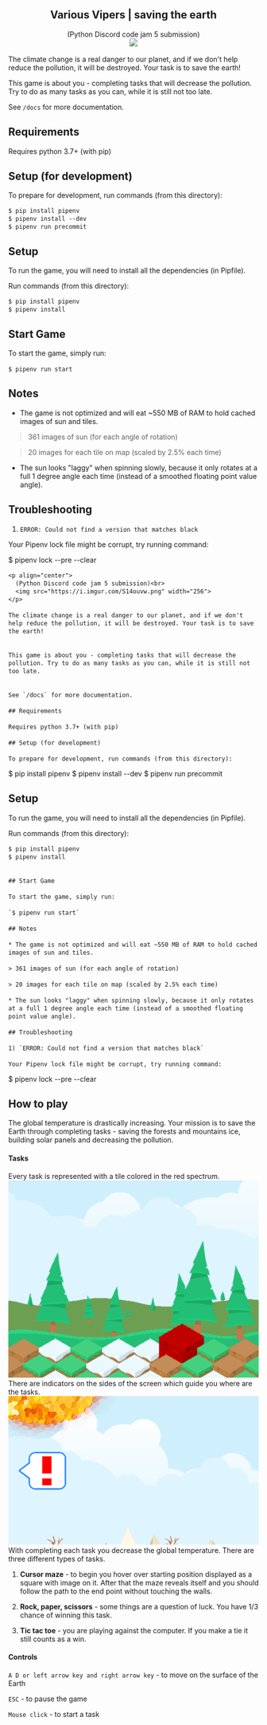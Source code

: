 ﻿﻿﻿﻿﻿﻿﻿﻿﻿﻿﻿<h2 align="center">Various Vipers | saving the earth</h2>
<p align="center">
  (Python Discord code jam 5 submission)<br>
  <img src="https://i.imgur.com/S14ouvw.png" width="256">
</p>

The climate change is a real danger to our planet, and if we don't help reduce the pollution, it will be destroyed. Your task is to save the earth!


This game is about you - completing tasks that will decrease the pollution. Try to do as many tasks as you can, while it is still not too late.


See `/docs` for more documentation.

## Requirements

Requires python 3.7+ (with pip)

## Setup (for development)

To prepare for development, run commands (from this directory):

```
$ pip install pipenv
$ pipenv install --dev
$ pipenv run precommit
```

## Setup

To run the game, you will need to install all the dependencies (in Pipfile).

Run commands (from this directory):

```
$ pip install pipenv
$ pipenv install
```

## Start Game

To start the game, simply run:

`$ pipenv run start`

## Notes

* The game is not optimized and will eat ~550 MB of RAM to hold cached images of sun and tiles.

> 361 images of sun (for each angle of rotation)

> 20 images for each tile on map (scaled by 2.5% each time)

* The sun looks "laggy" when spinning slowly, because it only rotates at a full 1 degree angle each time (instead of a smoothed floating point value angle).

## Troubleshooting

1) `ERROR: Could not find a version that matches black`

Your Pipenv lock file might be corrupt, try running command:

$ pipenv lock --pre --clear
```<h2 align="center">Various Vipers | saving the earth</h2>
<p align="center">
  (Python Discord code jam 5 submission)<br>
  <img src="https://i.imgur.com/S14ouvw.png" width="256">
</p>

The climate change is a real danger to our planet, and if we don't help reduce the pollution, it will be destroyed. Your task is to save the earth!


This game is about you - completing tasks that will decrease the pollution. Try to do as many tasks as you can, while it is still not too late.


See `/docs` for more documentation.

## Requirements

Requires python 3.7+ (with pip)

## Setup (for development)

To prepare for development, run commands (from this directory):

```
$ pip install pipenv
$ pipenv install --dev
$ pipenv run precommit


## Setup

To run the game, you will need to install all the dependencies (in Pipfile).

Run commands (from this directory):

```
$ pip install pipenv
$ pipenv install


## Start Game

To start the game, simply run:

`$ pipenv run start`

## Notes

* The game is not optimized and will eat ~550 MB of RAM to hold cached images of sun and tiles.

> 361 images of sun (for each angle of rotation)

> 20 images for each tile on map (scaled by 2.5% each time)

* The sun looks "laggy" when spinning slowly, because it only rotates at a full 1 degree angle each time (instead of a smoothed floating point value angle).

## Troubleshooting

1) `ERROR: Could not find a version that matches black`

Your Pipenv lock file might be corrupt, try running command:

```
$ pipenv lock --pre --clear
## How to play

The global temperature is drastically increasing. Your mission is to save the Earth through completing tasks - saving the forests and mountains ice, building solar panels and decreasing the pollution.

#### Tasks
Every task is represented with a tile colored in the red spectrum. 
![indicator](docs/screenshots/task_tile.png)
There are indicators on the sides of the screen which guide you where are the tasks.
![indicator](docs/screenshots/indicator.png)
With completing each task you decrease the global temperature.
There are three different types of tasks.

1) **Cursor maze** - to begin you hover over starting position displayed as a square with image on it. After that the maze reveals itself and you should follow the path to the end point without touching the walls.

2) **Rock, paper, scissors** - some things are a question of luck. You have 1/3 chance of winning this task.

3) **Tic tac toe** - you are playing against the computer. If you make a tie it still counts as a win.

#### Controls
`A D or left arrow key and right arrow key` - to move on the surface of the Earth

`ESC` - to pause the game

`Mouse click` - to start a task
